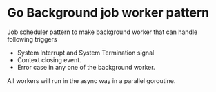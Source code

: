 # Go Background job worker pattern
Job scheduler pattern to make background worker that can handle following triggers

- System Interrupt and System Termination signal
- Context closing event.
- Error case in any one of the background worker.

All workers will run in the async way in a parallel goroutine.